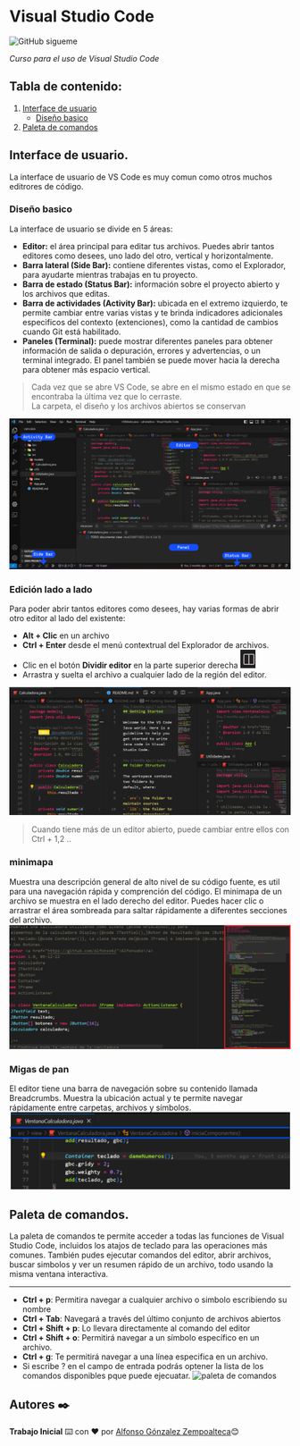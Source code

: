 # Visual Studio Code

<!-- _Se puede colocar [Shields](https://shields.io/)_ -->

![GitHub sigueme][GitHub followers]

_Curso para el uso de Visual Studio Code_

## Tabla de contenido:
1. [Interface de usuario][1]
    * [Diseño basico][1.1]
1. [Paleta de comandos][2]
## Interface de usuario.
La interface de usuario de VS Code es muy comun como otros muchos editrores de código.
### Diseño basico
La interface de usuario se divide en 5 áreas:
* __Editor:__ el área principal para editar tus archivos. Puedes abrir tantos editores como desees, uno lado del otro, vertical y horizontalmente.
* __Barra lateral (Side Bar):__ contiene diferentes vistas, como el Explorador, para ayudarte mientras trabajas en tu proyecto.
* __Barra de estado (Status Bar):__ información sobre el proyecto abierto y los archivos que editas.
* __Barra de actividades (Activity Bar):__ ubicada en el extremo izquierdo, te permite cambiar entre varias vistas y te brinda indicadores adicionales especificos del contexto (extenciones), como la cantidad de cambios cuando Git está habilitado.
* __Paneles (Terminal):__ puede mostrar diferentes paneles para obtener información de salida o depuración, errores y advertencias, o un terminal integrado. El panel también se puede mover hacia la derecha para obtener más espacio vertical.

> Cada vez que se abre VS Code, se abre en el mismo estado en que se encontraba la última vez que lo cerraste.  
> La carpeta, el diseño y los archivos abiertos se conservan

![interface de usuario](img/interface.png)

### Edición lado a lado
Para poder abrir tantos editores como desees, hay varias formas de abrir otro editor al lado del existente:
* __Alt + Clic__ en un archivo
* __Ctrl + Enter__ desde el menú contextrual del Explorador de archivos.
* Clic en el botón __Dividir editor__ en la parte superior derecha ![](img/dividir_editor.png)
* Arrastra y suelta el archivo a cualquier lado de la región del editor.

![editor](img/editor.png)
>Cuando tiene más de un editor abierto, puede cambiar entre ellos con Ctrl + 1,2 ..
### minimapa
Muestra una descripción general de alto nivel de su código fuente, es util para una navegación rápida y comprención del código. El minimapa de un archivo se muestra en el lado derecho del editor. Puedes hacer clic o arrastrar el área sombreada para saltar rápidamente a diferentes secciones del archivo.
![minimapa](img/minimapa.png)

### Migas de pan
El editor tiene una barra de navegación sobre su contenido llamada Breadcrumbs. Muestra la ubicación actual y te permite navegar rápidamente entre carpetas, archivos y símbolos.
![breadcrumbs](img/breadcrumbs.png)

## Paleta de comandos.  
La paleta de comandos te permite acceder a todas las funciones de Visual Studio Code,
incluidos los atajos de teclado para las operaciones más comunes. También pudes ejecutar comandos del editor, abrir archivos, buscar simbolos y ver un resumen rápido de un archivo, todo usando la misma ventana interactiva.  

---
* __Ctrl + p__: Permitira navegar a cualquier archivo o simbolo escribiendo su nombre
* __Ctrl + Tab__: Navegará a través del último conjunto de archivos abiertos
* __Ctrl + Shift + p__: Lo llevara directamente al comando del editor
* __Ctrl + Shift + o__: Permitirá navegar a un símbolo específico en un archivo.
* __Ctrl + g__: Te permitirá navegar a una línea especifica en un archivo.
* Si escribe ? en el campo de entrada podrás optener la lista de los comandos disponibles pque puede ejecuatar.
![paleta de comandos](img/paletaDeComandos.gif)

## Autores ✒️
**Trabajo Inicial** ⌨️ con ❤️ por [Alfonso Gónzalez Zempoalteca](https://github.com/Alfonso6z)😊



<!-- shields -->
[GitHub followers]: https://img.shields.io/github/followers/Alfonso6z?label=Sígueme&logo=github&style=flat-square

<!-- contenido -->
[1]: #interface-de-usuario
[1.1]: #diseño-basico
[2]: #paleta-de-comandos